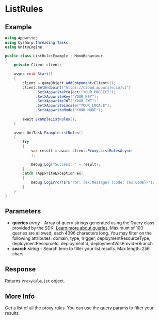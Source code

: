 # ListRules

## Example

```csharp
using Appwrite;
using Cysharp.Threading.Tasks;
using UnityEngine;

public class ListRulesExample : MonoBehaviour
{
    private Client client;
    
    async void Start()
    {
        client = gameObject.AddComponent<Client>();
        client.SetEndpoint("https://cloud.appwrite.io/v1")
              .SetXAppwriteProject("YOUR_PROJECT");
              .SetXAppwriteKey("YOUR_KEY");
              .SetXAppwriteJWT("YOUR_JWT");
              .SetXAppwriteLocale("YOUR_LOCALE");
              .SetXAppwriteMode("YOUR_MODE");
        
        await ExampleListRules();
    }
    
    async UniTask ExampleListRules()
    {
        try
        {
            var result = await client.Proxy.ListRulesAsync(
            );
            
            Debug.Log("Success: " + result);
        }
        catch (AppwriteException ex)
        {
            Debug.LogError($"Error: {ex.Message} (Code: {ex.Code})");
        }
    }
}
```

## Parameters

- **queries** *array* - Array of query strings generated using the Query class provided by the SDK. [Learn more about queries](https://appwrite.io/docs/databases#querying-documents). Maximum of 100 queries are allowed, each 4096 characters long. You may filter on the following attributes: domain, type, trigger, deploymentResourceType, deploymentResourceId, deploymentId, deploymentVcsProviderBranch
- **search** *string* - Search term to filter your list results. Max length: 256 chars.

## Response

Returns `ProxyRuleList` object.
## More Info

Get a list of all the proxy rules. You can use the query params to filter your results.
